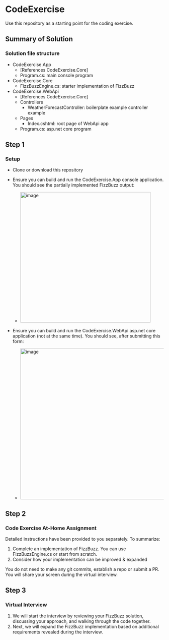 ﻿# CodeExercise

Use this repository as a starting point for the coding exercise.

## Summary of Solution

### Solution file structure

- CodeExercise.App
  - [References CodeExercise.Core]
  - Program.cs: main console program
- CodeExercise.Core
  - FizzBuzzEngine.cs: starter implementation of FizzBuzz
- CodeExercise.WebApi
  - [References CodeExercise.Core]
  - Controllers
    - WeatherForecastController: boilerplate example controller example
  - Pages
    - Index.cshtml: root page of WebApi app
  - Program.cs: asp.net core program

## Step 1

### Setup

- Clone or download this repository
- Ensure you can build and run the CodeExercise.App console application. You should see the partially implemented FizzBuzz output:
  - <img width="414" alt="image" src="https://github.com/user-attachments/assets/424362d2-3342-4310-9b53-b4f0587b525d">

- Ensure you can build and run the CodeExercise.WebApi asp.net core application (not at the same time). You should see, after submitting this form:
  - <img width="479" alt="image" src="https://github.com/user-attachments/assets/a1b09985-f5e3-4908-9deb-74823c4ce177">


## Step 2

### Code Exercise At-Home Assignment

Detailed instructions have been provided to you separately. To summarize:

1. Complete an implementation of FizzBuzz. You can use FizzBuzzEngine.cs or start from scratch.
2. Consider how your implementation can be improved & expanded

You do not need to make any git commits, establish a repo or submit a PR. You will share your screen during the virtual interview.

## Step 3

### Virtual Interview

1. We will start the interview by reviewing your FizzBuzz solution, discussing your approach, and walking through the code together.
2. Next, we will expand the FizzBuzz implementation based on additional requirements revealed during the interview.
